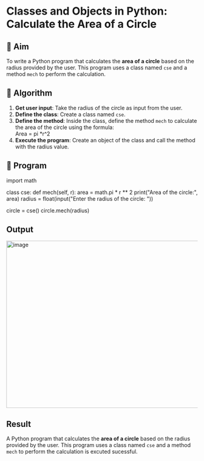 # Classes and Objects in Python: Calculate the Area of a Circle

## 🎯 Aim
To write a Python program that calculates the **area of a circle** based on the radius provided by the user. This program uses a class named `cse` and a method `mech` to perform the calculation.

## 🧠 Algorithm
1. **Get user input**: Take the radius of the circle as input from the user.
2. **Define the class**: Create a class named `cse`.
3. **Define the method**: Inside the class, define the method `mech` to calculate the area of the circle using the formula:  
   Area = pi *r^2 
4. **Execute the program**: Create an object of the class and call the method with the radius value.

## 🧾 Program
import math

class cse:
    def mech(self, r):
        area = math.pi * r ** 2
        print("Area of the circle:", area)
radius = float(input("Enter the radius of the circle: "))

circle = cse()
circle.mech(radius)




## Output
<img width="1456" height="440" alt="image" src="https://github.com/user-attachments/assets/239a7f8b-0dfc-4191-8cf9-39ac83f2b985" />


## Result
A Python program that calculates the **area of a circle** based on the radius provided by the user. This program uses a class named `cse` and a method `mech` to perform the calculation is excuted sucessful.
